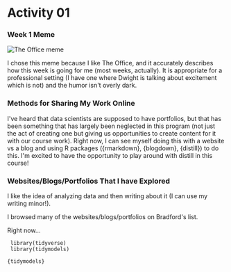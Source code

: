 # Activity 01

### Week 1 Meme

![The Office meme](https://i.pinimg.com/564x/7f/3c/f9/7f3cf9c37c0150acfa20deaee439f67d.jpg)

I chose this meme because I like The Office, and it accurately describes how this week is going for me (most weeks, actually).
It is appropriate for a professional setting (I have one where Dwight is talking about excitement which is not) and the humor isn't overly dark.

### Methods for Sharing My Work Online

I've heard that data scientists are supposed to have portfolios, but that has been something that has largely been neglected in this program (not just the act of creating one but giving us opportunities to create content for it with our course work). Right now, I can see myself doing this with a website vs a blog and using R packages ({rmarkdown}, {blogdown}, {distill}) to do this. I'm excited to have the opportunity to play around with distill in this course!

### Websites/Blogs/Portfolios That I have Explored

I like the idea of analyzing data and then writing about it (I can use my writing minor!).

I browsed many of the websites/blogs/portfolios on Bradford's list.

Right now...

 ```{r library-example, eval = FALSE}
  library(tidyverse)
  library(tidymodels)
  ```
`{tidymodels}`
